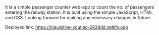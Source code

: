It is a simple passenger counter web-app to count the no. of passengers entering the railway station. 
It is built using the simple JavaScript, HTML and CSS. Looking forward for making any necessary changes in future.

Deployed link: https://inquisitive-youtiao-2838dd.netlify.app
